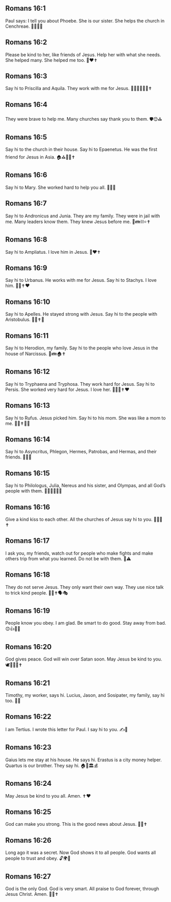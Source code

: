 ## Romans 16:1
Paul says: I tell you about Phoebe. She is our sister. She helps the church in Cenchreae. 👩‍🦰⛪💌
## Romans 16:2
Please be kind to her, like friends of Jesus. Help her with what she needs. She helped many. She helped me too. 🤝❤️✝️
## Romans 16:3
Say hi to Priscilla and Aquila. They work with me for Jesus. 👋👩‍🦰👨‍🦱🔨✝️
## Romans 16:4
They were brave to help me. Many churches say thank you to them. 🛡️😊⛪
## Romans 16:5
Say hi to the church in their house. Say hi to Epaenetus. He was the first friend for Jesus in Asia. 🏠⛪👋🌟✝️
## Romans 16:6
Say hi to Mary. She worked hard to help you all. 👋💪😊
## Romans 16:7
Say hi to Andronicus and Junia. They are my family. They were in jail with me. Many leaders know them. They knew Jesus before me. 👋👪⛓️⭐✝️
## Romans 16:8
Say hi to Ampliatus. I love him in Jesus. 👋❤️✝️
## Romans 16:9
Say hi to Urbanus. He works with me for Jesus. Say hi to Stachys. I love him. 👋🔧✝️❤️
## Romans 16:10
Say hi to Apelles. He stayed strong with Jesus. Say hi to the people with Aristobulus. 👋💪✝️👥
## Romans 16:11
Say hi to Herodion, my family. Say hi to the people who love Jesus in the house of Narcissus. 👋👪🏠✝️
## Romans 16:12
Say hi to Tryphaena and Tryphosa. They work hard for Jesus. Say hi to Persis. She worked very hard for Jesus. I love her. 👋💪💪✝️❤️
## Romans 16:13
Say hi to Rufus. Jesus picked him. Say hi to his mom. She was like a mom to me. 👋🧒✝️👩‍🍼
## Romans 16:14
Say hi to Asyncritus, Phlegon, Hermes, Patrobas, and Hermas, and their friends. 👋👥😊
## Romans 16:15
Say hi to Philologus, Julia, Nereus and his sister, and Olympas, and all God’s people with them. 👋👨‍👩‍👧‍👦⛪
## Romans 16:16
Give a kind kiss to each other. All the churches of Jesus say hi to you. 💋🤗⛪✝️
## Romans 16:17
I ask you, my friends, watch out for people who make fights and make others trip from what you learned. Do not be with them. 🚫⚠️
## Romans 16:18
They do not serve Jesus. They only want their own way. They use nice talk to trick kind people. 🙅‍♂️✝️🗣️🎭
## Romans 16:19
People know you obey. I am glad. Be smart to do good. Stay away from bad. 😊👍🧠✨
## Romans 16:20
God gives peace. God will win over Satan soon. May Jesus be kind to you. 🕊️💪🐍⏰✝️
## Romans 16:21
Timothy, my worker, says hi. Lucius, Jason, and Sosipater, my family, say hi too. 👋👥
## Romans 16:22
I am Tertius. I wrote this letter for Paul. I say hi to you. ✍️👋
## Romans 16:23
Gaius lets me stay at his house. He says hi. Erastus is a city money helper. Quartus is our brother. They say hi. 🏠👋🏛️💰
## Romans 16:24
May Jesus be kind to you all. Amen. ✝️❤️
## Romans 16:25
God can make you strong. This is the good news about Jesus. 💪📖✝️
## Romans 16:26
Long ago it was a secret. Now God shows it to all people. God wants all people to trust and obey. 🔓🌍🤝
## Romans 16:27
God is the only God. God is very smart. All praise to God forever, through Jesus Christ. Amen. 🙌✨✝️
